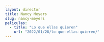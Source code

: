 ```yaml
---
layout: director
title: Nancy Meyers
slug: nancy-meyers
peliculas:
  - title: "Lo que ellas quieren"
    url: "2022/01/28/lo-que-ellas-quieren/"
---
```

